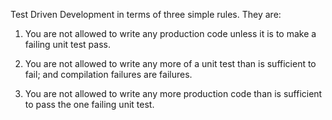 Test Driven Development in terms of three simple rules. They are:


1) You are not allowed to write any production code 
unless it is to make a failing unit test pass.

2) You are not allowed to write any more of a unit test 
than is sufficient to fail; and compilation failures are failures.

3) You are not allowed to write any more production code 
than is sufficient to pass the one failing unit test.
